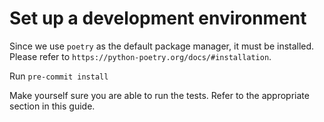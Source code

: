 # Set up a development environment

Since we use `poetry` as the default package manager, it must be installed. Please refer to
`https://python-poetry.org/docs/#installation`.

Run `pre-commit install`

Make yourself sure you are able to run the tests. Refer to the appropriate section in this guide.
